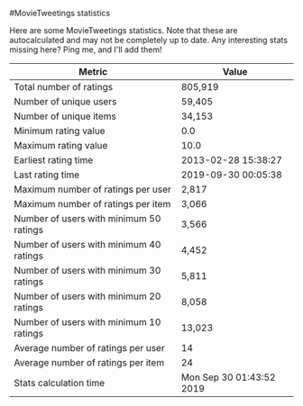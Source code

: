 #MovieTweetings statistics

Here are some MovieTweetings statistics. Note that these are autocalculated and may not be completely up to date. Any interesting stats missing here? Ping me, and I'll add them!

Metric | Value
--- | ---
Total number of ratings                 | 805,919
Number of unique users                  | 59,405
Number of unique items                  | 34,153
Minimum rating value                    | 0.0
Maximum rating value                    | 10.0
Earliest rating time                    | 2013-02-28 15:38:27
Last rating time                        | 2019-09-30 00:05:38
Maximum number of ratings per user      | 2,817
Maximum number of ratings per item      | 3,066
Number of users with minimum 50 ratings | 3,566
Number of users with minimum 40 ratings | 4,452
Number of users with minimum 30 ratings | 5,811
Number of users with minimum 20 ratings | 8,058
Number of users with minimum 10 ratings | 13,023
Average number of ratings per user      | 14
Average number of ratings per item      | 24
Stats calculation time                  | Mon Sep 30 01:43:52 2019

